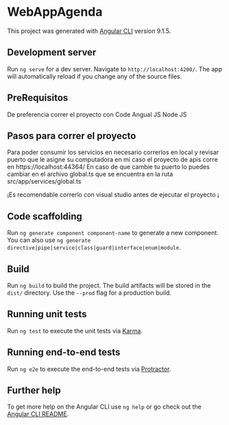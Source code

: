 # WebAppAgenda

This project was generated with [Angular CLI](https://github.com/angular/angular-cli) version 9.1.5.

## Development server

Run `ng serve` for a dev server. Navigate to `http://localhost:4200/`. The app will automatically reload if you change any of the source files.

## PreRequisitos  
De preferencia correr el proyecto con Code
Angual JS
Node JS


## Pasos para correr el proyecto 
Para poder consumir los servicios en necesario correrlos en local y revisar puerto que le asigne su computadora en mi caso el proyecto de apis corre en  https://localhost:44364/
En caso de que cambie tu puerto lo puedes cambiar en el archivo global.ts que se encuentra en la ruta src/app/services/global.ts

¡Es recomendable correrlo con visual studio antes de ejecutar el proyecto ¡


## Code scaffolding

Run `ng generate component component-name` to generate a new component. You can also use `ng generate directive|pipe|service|class|guard|interface|enum|module`.

## Build

Run `ng build` to build the project. The build artifacts will be stored in the `dist/` directory. Use the `--prod` flag for a production build.

## Running unit tests

Run `ng test` to execute the unit tests via [Karma](https://karma-runner.github.io).

## Running end-to-end tests

Run `ng e2e` to execute the end-to-end tests via [Protractor](http://www.protractortest.org/).

## Further help

To get more help on the Angular CLI use `ng help` or go check out the [Angular CLI README](https://github.com/angular/angular-cli/blob/master/README.md).
